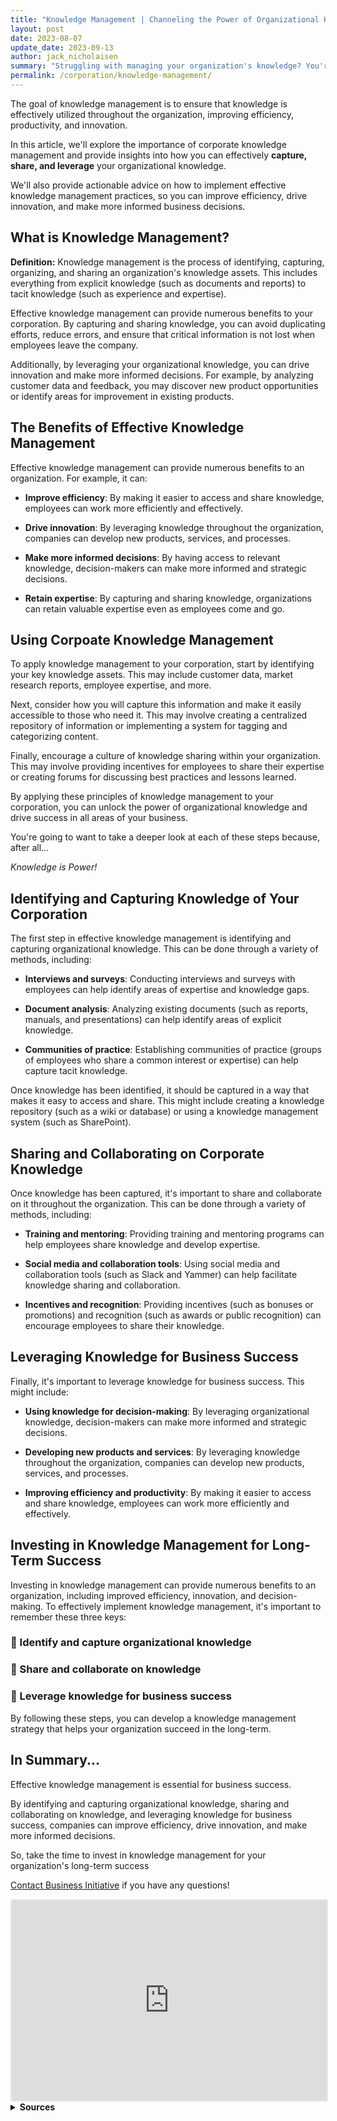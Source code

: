 ```yaml
---
title: "Knowledge Management | Channeling the Power of Organizational Knowledge in Your Corporation"
layout: post
date: 2023-08-07
update_date: 2023-09-13
author: jack_nicholaisen
summary: "Struggling with managing your organization's knowledge? You're not alone. Inefficient knowledge management can lead to missed opportunities and failure."
permalink: /corporation/knowledge-management/
---
```


The goal of knowledge management is to ensure that knowledge is effectively utilized throughout the organization, improving efficiency, productivity, and innovation.

In this article, we'll explore the importance of corporate knowledge management and provide insights into how you can effectively **capture, share, and leverage** your organizational knowledge. 

We'll also provide actionable advice on how to implement effective knowledge management practices, so you can improve efficiency, drive innovation, and make more informed business decisions.

## What is Knowledge Management?

**Definition:** Knowledge management is the process of identifying, capturing, organizing, and sharing an organization's knowledge assets. This includes everything from explicit knowledge (such as documents and reports) to tacit knowledge (such as experience and expertise).

Effective knowledge management can provide numerous benefits to your corporation. By capturing and sharing knowledge, you can avoid duplicating efforts, reduce errors, and ensure that critical information is not lost when employees leave the company.

Additionally, by leveraging your organizational knowledge, you can drive innovation and make more informed decisions. For example, by analyzing customer data and feedback, you may discover new product opportunities or identify areas for improvement in existing products.

## The Benefits of Effective Knowledge Management

Effective knowledge management can provide numerous benefits to an organization. For example, it can:

-   **Improve efficiency**: By making it easier to access and share knowledge, employees can work more efficiently and effectively.

-   **Drive innovation**: By leveraging knowledge throughout the organization, companies can develop new products, services, and processes.

-   **Make more informed decisions**: By having access to relevant knowledge, decision-makers can make more informed and strategic decisions.

-   **Retain expertise**: By capturing and sharing knowledge, organizations can retain valuable expertise even as employees come and go.

## Using Corpoate Knowledge Management

To apply knowledge management to your corporation, start by identifying your key knowledge assets. This may include customer data, market research reports, employee expertise, and more.

Next, consider how you will capture this information and make it easily accessible to those who need it. This may involve creating a centralized repository of information or implementing a system for tagging and categorizing content.

Finally, encourage a culture of knowledge sharing within your organization. This may involve providing incentives for employees to share their expertise or creating forums for discussing best practices and lessons learned.

By applying these principles of knowledge management to your corporation, you can unlock the power of organizational knowledge and drive success in all areas of your business.

You're going to want to take a deeper look at each of these steps because, after all...

*Knowledge is Power!*

## Identifying and Capturing Knowledge of Your Corporation

The first step in effective knowledge management is identifying and capturing organizational knowledge. This can be done through a variety of methods, including:

-   **Interviews and surveys**: Conducting interviews and surveys with employees can help identify areas of expertise and knowledge gaps.

-   **Document analysis**: Analyzing existing documents (such as reports, manuals, and presentations) can help identify areas of explicit knowledge.

-   **Communities of practice**: Establishing communities of practice (groups of employees who share a common interest or expertise) can help capture tacit knowledge.

Once knowledge has been identified, it should be captured in a way that makes it easy to access and share. This might include creating a knowledge repository (such as a wiki or database) or using a knowledge management system (such as SharePoint).

## Sharing and Collaborating on Corporate Knowledge

Once knowledge has been captured, it's important to share and collaborate on it throughout the organization. This can be done through a variety of methods, including:

-   **Training and mentoring**: Providing training and mentoring programs can help employees share knowledge and develop expertise.

-   **Social media and collaboration tools**: Using social media and collaboration tools (such as Slack and Yammer) can help facilitate knowledge sharing and collaboration.

-   **Incentives and recognition**: Providing incentives (such as bonuses or promotions) and recognition (such as awards or public recognition) can encourage employees to share their knowledge.

## Leveraging Knowledge for Business Success

Finally, it's important to leverage knowledge for business success. This might include:

-   **Using knowledge for decision-making**: By leveraging organizational knowledge, decision-makers can make more informed and strategic decisions.

-   **Developing new products and services**: By leveraging knowledge throughout the organization, companies can develop new products, services, and processes.

-   **Improving efficiency and productivity**: By making it easier to access and share knowledge, employees can work more efficiently and effectively.

## Investing in Knowledge Management for Long-Term Success

Investing in knowledge management can provide numerous benefits to an organization, including improved efficiency, innovation, and decision-making. To effectively implement knowledge management, it's important to remember these three keys:

### 🔑 Identify and capture organizational knowledge

### 🔑 Share and collaborate on knowledge

### 🔑 Leverage knowledge for business success

By following these steps, you can develop a knowledge management strategy that helps your organization succeed in the long-term.

## In Summary...

Effective knowledge management is essential for business success.

By identifying and capturing organizational knowledge, sharing and collaborating on knowledge, and leveraging knowledge for business success, companies can improve efficiency, drive innovation, and make more informed decisions.

So, take the time to invest in knowledge management for your organization's long-term success

[Contact Business Initiative](https://www.businessinitiative.org/contact/) if you have any questions!

<iframe src="https://embeds.beehiiv.com/e19ce286-1d77-44e9-b09f-22d4f7c6f0bf" data-test-id="beehiiv-embed" width="100%" height="320" frameborder="0" scrolling="no" style="border-radius: 4px; border: 2px solid #e5e7eb; margin: 0; background-color: transparent;"></iframe>


<details>
<summary><b>Sources</b></summary>
<br>
<ul>
<li><a href="https://hbr.org/2016/04/the-strategic-value-of-knowledge-management">Harvard Business Review: The Strategic Value of Knowledge Management</a></li>
<li><a href="https://www.forbes.com/sites/forbestechcouncil/2020/02/04/the-benefits-of-effective-knowledge-management/?sh=7babc7d96f3c">Forbes: The Benefits of Effective Knowledge Management</a></li>
<li><a href="https://www.mckinsey.com/business-functions/organization/our-insights/the-value-of-knowledge-management#">McKinsey & Company: The Value of Knowledge Management</a></li>
<li><a href="https://www.knowledge-management-online.com/knowledge-management-systems/">Knowledge Management Online: Knowledge Management Systems</a></li>
</ul>
</details>
